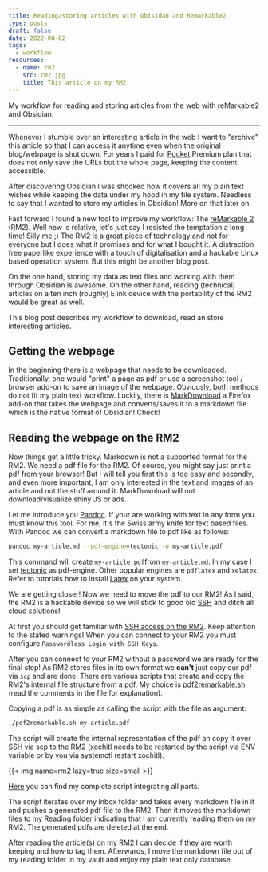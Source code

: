 ```yaml
---
title: Reading/storing articles with Obisidan and Remarkable2
type: posts
draft: false
date: 2022-08-02
tags:
  - workflow
resources:
  - name: rm2
    src: rm2.jpg
    title: This article on my RM2
---
```


My workflow for reading and storing articles from the web with reMarkable2 and Obsidian.

<!--more-->

---

Whenever I stumble over an interesting article in the web I want to "archive" this article so that I can access it anytime even when the original blog/webpage is shut down. For years I paid for [Pocket](https://getpocket.com/en/) Premium plan that does not only save the URLs but the whole page, keeping the content accessible.

After discovering Obsidian I was shocked how it covers all my plain text wishes while keeping the data under my hood in my file system. Needless to say that I wanted to store my articles in Obsidian! More on that later on.

Fast forward I found a new tool to improve my workflow: The [reMarkable 2](https://remarkable.com/) (RM2). Well new is relative, let's just say I resisted the temptation a long time! Silly me ;) The RM2 is a great piece of technology and not for everyone but I does what it promises and for what I bought it. A distraction free paperlike experience with a touch of digitalisation and a hackable Linux based operation system. But this might be another blog post.

On the one hand, storing my data as text files and working with them through Obsidian is awesome. On the other hand, reading (technical) articles on a ten inch (roughly) E ink device with the portability of the RM2 would be great as well.

This blog post describes my workflow to download, read an store interesting articles.

## Getting the webpage

In the beginning there is a webpage that needs to be downloaded. Traditionally, one would "print" a page as pdf or use a screenshot tool / browser add-on to save an image of the webpage. Obviously, both methods do not fit my plain text workflow. Luckily, there is [MarkDownload](https://addons.mozilla.org/en-US/firefox/addon/markdownload/) a Firefox add-on that takes the webpage and converts/saves it to a markdown file which is the native format of Obsidian! Check!

## Reading the webpage on the RM2

Now things get a little tricky. Markdown is not a supported format for the RM2. We need a pdf file for the RM2. Of course, you might say just print a pdf from your browser! But I will tell you first this is too easy and secondly, and even more important, I am only interested in the text and images of an article and not the stuff around it. MarkDownload will not download/visualize shiny JS or ads.

Let me introduce you [Pandoc](https://github.com/jgm/pandoc). If your are working with text in any form you must know this tool. For me, it's the Swiss army knife for text based files. With Pandoc we can convert a markdown file to pdf like as follows:

```bash
pandoc my-article.md --pdf-engine=tectonic -o my-article.pdf
```

This command will create `my-article.pdf`from `my-article.md`. In my case I set [tectonic](https://github.com/tectonic-typesetting/tectonic) as pdf-engine. Other popular engines are `pdflatex` and `xelatex`. Refer to tutorials how to install [Latex](https://www.latex-project.org/) on your system.

We are getting closer! Now we need to move the pdf to our RM2! As I said, the RM2 is a hackable device so we will stick to good old [SSH](https://en.wikipedia.org/wiki/Secure_Shell) and ditch all cloud solutions!

At first you should get familiar with [SSH access on the RM2](https://remarkablewiki.com/tech/ssh). Keep attention to the stated warnings! When you can connect to your RM2 you must configure `Passwordless Login with SSH Keys`.

After you can connect to your RM2 without a password we are ready for the final step! As RM2 stores files in its own format we **can't** just copy our pdf via `scp` and are done. There are various scripts that create and copy the RM2's internal file structure from a pdf. My choice is [pdf2remarkable.sh](https://github.com/adaerr/reMarkableScripts/blob/master/pdf2remarkable.sh) (read the comments in the file for explanation).

Copying a pdf is as simple as calling the script with the file as argument:

```bash
./pdf2remarkable.sh my-article.pdf
```

The script will create the internal representation of the pdf an copy it over SSH via scp to the RM2 (xochitl needs to be restarted by the script via ENV variable or by you via systemctl restart xochitl).

{{< img name=rm2 lazy=true size=small >}}

[Here](https://github.com/Allaman/dotfiles/blob/master/local/bin/article-to-rm.sh) you can find my complete script integrating all parts.

The script iterates over my Inbox folder and takes every markdown file in it and pushes a generated pdf file to the RM2. Then it moves the markdown files to my Reading folder indicating that I am currently reading them on my RM2. The generated pdfs are deleted at the end.

After reading the article(s) on my RM2 I can decide if they are worth keeping and how to tag them. Afterwards, I move the markdown file out of my reading folder in my vault and enjoy my plain text only database.
